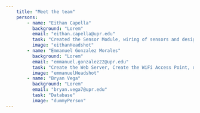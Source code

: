 ```yaml
---
    title: "Meet the team"
    persons:
        - name: "Eithan Capella"
          background: "Lorem"
          email: "eithan.capella@upr.edu"
          task: "Created the Sensor Module, wiring of sensors and design. Processing of data for sensors, calibration (mapping and scaling). Handled Queue of instructions and threading of tasks for concurrency in the ESP32. Finished the Internal Tool: Connectivity with the Sensor Module. Handled the storageof csv in the local filesystem. And other hardware design elements."
          image: "eithanHeadshot"
        - name: "Emmanuel Gonzalez Morales"
          background: "Lorem"
          email: "emmanuel.gonzalez22@upr.edu"
          task: "Create the Web Server, Create the WiFi Access Point, designed and created the starting point of the Internal Tool. Designed the UX/UI of the mobile application with the help of Alexandra Camuñas a UX/UI profesional. Started the Mobile application and created basic layout and UI Elements. Created the informative website for the project."
          image: "emmanuelHeadshot"
        - name: "Bryan Vega"
          background: "Lorem"
          email: "bryan.vega7@upr.edu"
          task: "Database"
          image: "dummyPerson"
---
```


